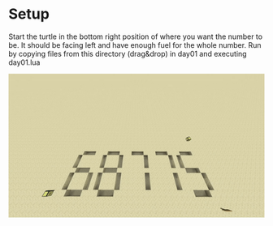 # Setup
Start the turtle in the bottom right position of where you want the number to be. It should be facing left and have enough fuel for the whole number. Run by copying files from this directory (drag&drop) in day01 and executing day01.lua

![Alt text](./day01.gif "Turtles!")